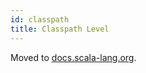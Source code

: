 ```yaml
---
id: classpath
title: Classpath Level
---
```


Moved to [docs.scala-lang.org](https://docs.scala-lang.org/scala3/guides/migration/compatibility-classpath.html).
